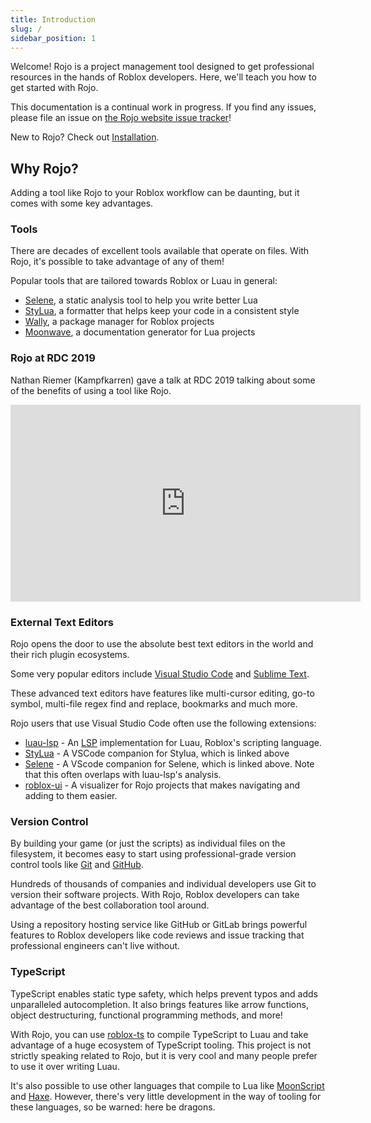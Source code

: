 ```yaml
---
title: Introduction
slug: /
sidebar_position: 1
---
```


Welcome! Rojo is a project management tool designed to get professional resources in the hands of Roblox developers. Here, we'll teach you how to get started with Rojo.

This documentation is a continual work in progress. If you find any issues, please file an issue on [the Rojo website issue tracker](https://github.com/rojo-rbx/rojo.space/issues)!

New to Rojo? Check out [Installation](getting-started/installation.mdx).

## Why Rojo?

Adding a tool like Rojo to your Roblox workflow can be daunting, but it comes with some key advantages.

### Tools

There are decades of excellent tools available that operate on files. With Rojo, it's possible to take advantage of any of them!

Popular tools that are tailored towards Roblox or Luau in general:

- [Selene](https://github.com/Kampfkarren/selene), a static analysis tool to help you write better Lua
- [StyLua](https://github.com/JohnnyMorganz/StyLua), a formatter that helps keep your code in a consistent style
- [Wally](https://github.com/UpliftGames/wally), a package manager for Roblox projects
- [Moonwave](https://github.com/UpliftGames/moonwave), a documentation generator for Lua projects

### Rojo at RDC 2019

Nathan Riemer (Kampfkarren) gave a talk at RDC 2019 talking about some of the benefits of using a tool like Rojo.

<iframe
	style={{margin: "0 auto", maxWidth: "100%"}}
	width="560"
	height="315"
	src="https://www.youtube-nocookie.com/embed/czlvzEyhaBc"
	frameBorder="0"
	allow="accelerometer; autoplay; encrypted-media; gyroscope; picture-in-picture"
	allowFullScreen></iframe>

### External Text Editors

Rojo opens the door to use the absolute best text editors in the world and their rich plugin ecosystems.

Some very popular editors include [Visual Studio Code](https://code.visualstudio.com) and [Sublime Text](https://www.sublimetext.com).

These advanced text editors have features like multi-cursor editing, go-to symbol, multi-file regex find and replace, bookmarks and much more.

Rojo users that use Visual Studio Code often use the following extensions:

- [luau-lsp](https://marketplace.visualstudio.com/items?itemName=JohnnyMorganz.luau-lsp) - An [LSP][lsp] implementation for Luau, Roblox's scripting language.
- [StyLua](https://marketplace.visualstudio.com/items?itemName=JohnnyMorganz.stylua) - A VSCode companion for Stylua, which is linked above
- [Selene](https://marketplace.visualstudio.com/items?itemName=Kampfkarren.selene-vscode) - A VScode companion for Selene, which is linked above. Note that this often overlaps with luau-lsp's analysis.
- [roblox-ui](https://marketplace.visualstudio.com/items?itemName=filiptibell.roblox-ui) - A visualizer for Rojo projects that makes navigating and adding to them easier.

[lsp]: https://microsoft.github.io/language-server-protocol/

### Version Control

By building your game (or just the scripts) as individual files on the filesystem, it becomes easy to start using professional-grade version control tools like [Git](https://git-scm.com) and [GitHub](https://github.com).

Hundreds of thousands of companies and individual developers use Git to version their software projects. With Rojo, Roblox developers can take advantage of the best collaboration tool around.

Using a repository hosting service like GitHub or GitLab brings powerful features to Roblox developers like code reviews and issue tracking that professional engineers can't live without.

### TypeScript

TypeScript enables static type safety, which helps prevent typos and adds unparalleled autocompletion. It also brings features like arrow functions, object destructuring, functional programming methods, and more!

With Rojo, you can use [roblox-ts](https://roblox-ts.com) to compile TypeScript to Luau and take advantage of a huge ecosystem of TypeScript tooling. This project is not strictly speaking related to Rojo, but it is very cool and many people prefer to use it over writing Luau.

It's also possible to use other languages that compile to Lua like [MoonScript](https://moonscript.org) and [Haxe](https://haxe.org). However, there's very little development in the way of tooling for these languages, so be warned: here be dragons.
